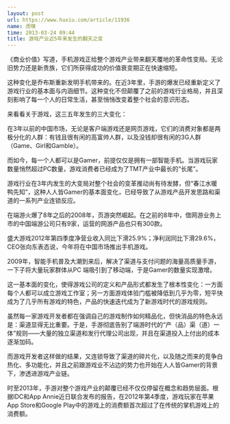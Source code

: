 ```yaml
---
layout: post
url: https://www.huxiu.com/article/11936
name: 虎嗅
time: 2013-03-24 09:44
title: 游戏产业近5年来发生的翻天之变
---
```

《商业价值》写道，手机游戏正给整个游戏产业带来翻天覆地的革命性变局。无论旧势力还是新贵族，它们所获得成功的价值衰变期正在快速缩短。

这种变化是乔布斯重新发明手机带来的。在近3年里，手游的爆发已经重新定义了游戏行业的基本面与内涵细节。这种变化不但颠覆了之前的游戏行业格局，并且深刻影响了每一个人的日常生活，甚至悄悄改变着整个社会的意识形态。

来看看关于游戏，这三五年发生的三大变化：

在3年以前的中国市场，无论是客户端游戏还是网页游戏，它们的消费对象都是两极分化的人群：有钱且很有闲的高富帅人群，以及没钱却很有闲的3G人群（Game、Girl和Gamble）。

而如今，每一个人都可以是Gamer，前提仅仅是拥有一部智能手机。当游戏玩家数量悄然超过PC数量，游戏消费者已经成为了TMT产业中最长的“长尾”。

游戏行业在3年内发生的大变局对整个社会的变革推动尚有待发酵，但“春江水暖鸭先知”，这种人人皆Gamer的基本面变化，已经导致了从游戏产品开发思路和渠道的一系列产业连锁反应。

在端游火爆了8年之后的2008年，页游突然崛起。在之前的8年中，借网游业务上市的中国端游公司只有9家，运营的网游产品也只有300款。

盛大游戏2012年第四季度净营业收入同比下滑25.9%；净利润同比下滑29.6%，CEO张向东表态说，今年将在中国市场推出手机游戏。

2009年，智能手机普及大潮到来后，解决了渠道与支付问题的海量高质量手游，一下子将大量玩家群体从PC 端吸引到了移动端，于是Gamer的数量实现激增。

这一基本面的变化，使得游戏公司的定义和产品形式都发生了根本性变化：一方面每个人都可以成立游戏工作室；另一方面游戏体验门槛被降低到几乎为零，短平快成为了几乎所有游戏的特色，产品的快速迭代成为了新游戏时代的游戏规则。

虽然每一家游戏开发者都在强调自己的游戏制作如何精品化，但快消品的特色永远是：渠道显得无比重要。于是，手游彻底告别了端游时代的“产（品）渠（道）一体”规则——大量的独立渠道和发行代理公司出现，并且在渠道投入上付出的成本逐渐加码。

而游戏开发者这样做的结果，又连锁导致了渠道的碎片化，以及随之而来的竞争白热化、多功能化，并且之前跟游戏业不沾边的势力也开始在人人皆Gamer的背景下，渗透进游戏产业链。

时至2013年，手游对整个游戏产业的颠覆已经不仅仅停留在概念和趋势层面。根据IDC和App Annie近日联合发布的报告，在2012年第4季度，游戏玩家在苹果App Store和Google Play中的游戏上的消费额首次超过了在传统的掌机游戏上的消费额。

